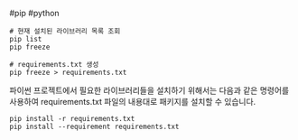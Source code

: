 #pip #python


```
# 현재 설치된 라이브러리 목록 조회
pip list
pip freeze

# requirements.txt 생성
pip freeze > requirements.txt
```

파이썬 프로젝트에서 필요한 라이브러리들을 설치하기 위해서는 다음과 같은 명령어를 사용하여 requirements.txt 파일의 내용대로 패키지를 설치할 수 있습니다.

```
pip install -r requirements.txt
pip install --requirement requirements.txt
```

